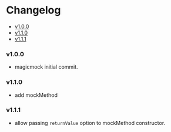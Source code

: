 <!-- START doctoc generated TOC please keep comment here to allow auto update -->
<!-- DON'T EDIT THIS SECTION, INSTEAD RE-RUN doctoc TO UPDATE -->
# Changelog

- [v1.0.0](#v100)
- [v1.1.0](#v110)
- [v1.1.1](#v111)

<!-- END doctoc generated TOC please keep comment here to allow auto update -->

### v1.0.0

 * magicmock initial commit.

### v1.1.0

 * add mockMethod

### v1.1.1

 * allow passing `returnValue` option to mockMethod constructor.
